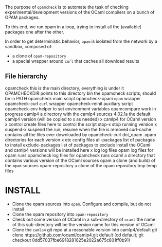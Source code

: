 The purpose of `opamcheck` is to automate the task of checking
experimental/development versions of the OCaml compilers on a bunch of
OPAM packages.

To this end, we run opam in a loop, trying to install all the
(available) packages one after the other.

In order to get deterministic behavior, `opam` is isolated from the
network by a sandbox, composed of:
- a clone of `opam-repository`
- a special wrapper around `curl` that caches all download results


File hierarchy
--------------

opamcheck          this is the main directory, everything is under it
                   OPAMCHECKDIR points to this directory
  bin              the opamcheck scripts, should be in PATH
    opamcheck      main script
    opamcheck-opam   `opam` wrapper
    opamcheck-curl   `curl` wrapper
    opamcheck-reinit auxiliary script
    opamcheck-env    helper to set environment variables
    opamcompare      work in progress
  camlp4           a directory with the camlp4 sources
    4.02.1a        the default camlp4 version (will be copied to x as needed)
    x              camlp4 for OCaml version x
  control          create files here to control the script
    stop-x         stop running version x
    suspend-x      suspend the run, resume when the file is removed
  curl-cache       contains all the files ever downloaded by opamcheck-curl
  dot_opam         .opam directories for each version
    x
  etc              config files
    all-packages     list of packages to install
    exclude-packages list of packages to exclude
  install          the OCaml and camlp4 versions will be installed here
    x
  log              log files
    opam           log files for opam runs
    opamcheck      log files for opamcheck runs
  ocaml            a directory that contains various version of the OCaml sources
  opam             a clone (and build) of the `opam` sources
  opam-repository  a clone of the opam repository
  tmp              temp files
  


INSTALL
=======
- Clone the opam sources into `opam`. Configure and compile, but do
  not install
- Clone the opam repository into `opam-repository`
- Check out some version of OCaml in a sub-directory of `ocaml`
    the name of this sub-directory will be the version name for this
    version of OCaml
- Clone the `camlp4` git repo at a reasonable version into camlp4/default
   git clone https://github.com/ocaml/camlp4.git default
   (cd default; git checkout 0dd57037fbe6918281625e2022a675c801ff0b91)

